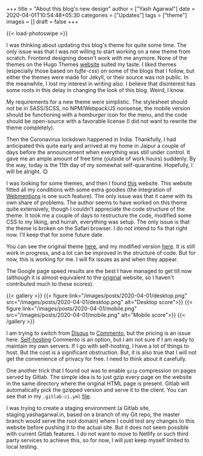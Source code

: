 +++
title = "About this blog's new design"
author = ["Yash Agarwal"]
date = 2020-04-01T10:54:48+05:30
categories = ["Updates"]
tags = ["theme"]
images = []
draft = false
+++

{{< load-photoswipe >}}

I was thinking about updating this blog's theme for quite some time. The only issue was that I was not willing to start working on a new theme from scratch. Frontend designing doesn't work *with* me anymore. None of the themes on the Hugo Themes [website](https://themes.gohugo.io/) suited my taste. I liked themes (especially those based on *tufte-css*) on some of the blogs that I follow, but either the themes were made for Jekyll, or their source was not public. In the meanwhile, I lost my interest in writing also. I believe that disinterest has some roots in this delay in changing the look of this blog. Weird, I know.

My requirements for a new theme were simplistic. The stylesheet should not be in SASS/SCSS, no NPM/Webpack/JS nonsense, the mobile version should be functioning with a *hamburger* icon for the menu, and the code should be open-source with a favorable license
 (I did not want to rewrite the theme completely).

Then the Coronavirus lockdown happened in India. Thankfully, I had anticipated this quite early and arrived at my home in Jaipur a couple of days before the announcement when everything was still under control. It gave me an ample amount of free time (outside of work hours) suddenly. By the way, today is the 11th day of my somewhat self-quarantine. Hopefully, I will be alright. :relieved:

I was looking for some themes, and then I found [this](https://scripter.co/) website. This website fitted all my conditions with some extra goodies (the integration of [Webmentions](https://www.w3.org/TR/webmention/) is one such feature). The only issue was that it came with its own share of problems. The author seems to have worked on this theme quite extensively, though I couldn't appreciate the code structure of the theme. It took me a couple of days to restructure the code, modified some CSS to my liking, and hurrah, everything was setup. The only issue is that the theme is broken on the Safari browser. I do not intend to fix that right now. I'll keep that for some future date.

You can see the original theme [here](https://gitlab.com/kaushalmodi/hugo-theme-refined), and my modified version [here](https://github.com/yashhere/refined-mod). It is still work in progress, and a lot can be improved in the structure of code. But for now, this is working for me. I will fix issues as and when they appear.


The Google page speed results are the best I have managed to get till now (although it is almost equivalent to the [original](https://scripter.co/) website, so I haven't contributed much to these scores).

{{< gallery >}}
  {{< figure link="/images/posts/2020-04-01/desktop.png" src="/images/posts/2020-04-01/desktop.png" alt="Desktop score">}}
  {{< figure link="/images/posts/2020-04-01/mobile.png" src="/images/posts/2020-04-01/mobile.png" alt="Mobile score">}}
{{< /gallery >}}

I am trying to switch from [Disqus](https://disqus.com/) to [Commento](https://commento.io/), but the pricing is an issue here. [Self-hosting](https://gitlab.com/commento/commento/) Commento is an option, but I am not sure if I am ready to maintain my own servers. If I go with self-hosting, I have a lot of things to host. But the cost is a significant obstruction. But, it is also true that I will not get the convenience of privacy for free. I need to think about it carefully.

One another trick that I found out was to enable `gzip` compression on pages served by Gitlab. The simple idea is to just gzip every page on the website in the same directory where the original HTML page is present. Gitlab will automatically pick the gzipped version and serve it to the client. You can see that in my `.gitlab-ci.yml` [file](https://gitlab.com/yashhere/yashhere.gitlab.io/-/blob/source/.gitlab-ci.yml#L21).

I was trying to create a staging environment (a Gitlab site, staging.yashagarwal.in, based on a branch of my Git repo, the master branch would serve the root domain) where I could test any changes to this website before pushing it to the actual site. But it does not seem possible with current Gitlab features. I do not want to move to Netlify or such third party services to achieve this, so for now, I will just keep myself limited to local testing.
